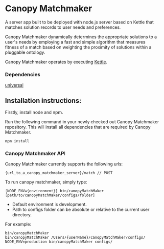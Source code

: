 Canopy Matchmaker
================

A server app built to be deployed with node.js server based on Kettle that
matches solution records to user needs and preferences.

Canopy Matchmaker dynamically determines the appropriate solutions to a user's
needs by employing a fast and simple algorithm that measures fitness of a
match based on weighting the proximity of solutions within a pluggable
ontology.

Canopy Matchmaker operates by executing [Kettle](http://wiki.fluidproject.org/display/fluid/Kettle).

### Dependencies

[universal](https://github.com/GPII/universal)

Installation instructions:
-

Firstly, install node and npm.

Run the following command in your newly checked out Canopy Matchmaker
repository. This will install all dependencies that are required by Canopy
Matchmaker.

    npm install

### Canopy Matchmaker API

Canopy Matchmaker currently supports the following urls:

    {url_to_a_canopy_matchmaker_server}/match // POST

To run canopy matchmaker, simply type:

    [NODE_ENV={environment}] bin/canopyMatchMaker [path/to/canopyMatchMaker/configs/folder]

- Default environment is development.
- Path to configs folder can be absolute or relative to the current user directory.

For example:

    bin/canopyMatchMaker
    bin/canopyMatchMaker /Users/{userName}/canopyMatchMaker/configs/
    NODE_ENV=production bin/canopyMatchMaker configs/
